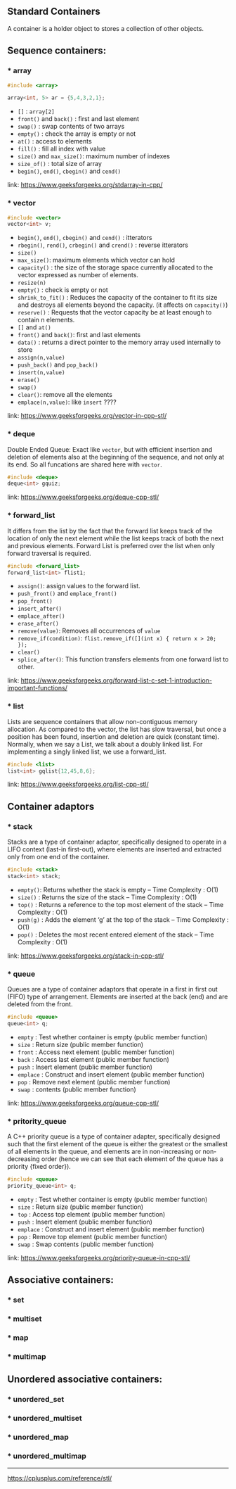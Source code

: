 ## Standard Containers
A container is a holder object to stores a collection of other objects. 

## Sequence containers:
### * array
```cpp
#include <array>

array<int, 5> ar = {5,4,3,2,1};
```
* `[]` : `array[2]`
* `front()` and `back()` : first and last element
* `swap()` : swap contents of two arrays
* `empty()` : check the array is empty or not
* `at()` : access to elements
* `fill()` : fill all index with value
* `size()` and `max_size()`: maximum number of indexes
* `size_of()` : total size of array
* `begin()`, `end()`, `cbegin()` and `cend()`

link: https://www.geeksforgeeks.org/stdarray-in-cpp/

### * vector
```cpp
#include <vector>
vector<int> v;
```

* `begin()`, `end()`, `cbegin()` and `cend()` : itterators
* `rbegin()`, `rend()`, `crbegin()` and `crend()` : reverse itterators
* `size()`
* `max_size()`: maximum elements which vector can hold
* `capacity()` : the size of the storage space currently allocated to the vector expressed as number of elements.
* `resize(n)`
* `empty()` : check is empty or not
* `shrink_to_fit()` : Reduces the capacity of the container to fit its size and destroys all elements beyond the capacity. (it affects on `capacity()`)
* `reserve()` : Requests that the vector capacity be at least enough to contain n elements.
* `[]` and `at()`
* `front()` and `back()`: first and last elements
* `data()` : returns a direct pointer to the memory array used internally to store
* `assign(n,value)`
* `push_back()` and `pop_back()`
* `insert(n,value)`
* `erase()`
* `swap()`
* `clear()`: remove all the elements
* `emplace(n,value)`: like `insert` ????

link: https://www.geeksforgeeks.org/vector-in-cpp-stl/


### * deque
Double Ended Queue: Exact like `vector`, but with efficient insertion and deletion of elements also at the beginning of the sequence, and not only at its end. So all funcations are shared here with `vector`.

```cpp
#include <deque>
deque<int> gquiz;
```
link: https://www.geeksforgeeks.org/deque-cpp-stl/

### * forward_list
It differs from the list by the fact that the forward list keeps track of the location of only the next element while the list keeps track of both the next and previous elements. Forward List is preferred over the list when only forward traversal is required.

```cpp
#include <forward_list>
forward_list<int> flist1;
```

* `assign()`: assign values to the forward list.
* `push_front()` and `emplace_front()`
* `pop_front()`
* `insert_after()`
* `emplace_after()`
* `erase_after()`
* `remove(value)`: Removes all occurrences of `value`
* `remove_if(condition)`: `flist.remove_if([](int x) { return x > 20; });`
* `clear()`
* `splice_after()`: This function transfers elements from one forward list to other.  

link: https://www.geeksforgeeks.org/forward-list-c-set-1-introduction-important-functions/


### * list
Lists are sequence containers that allow non-contiguous memory allocation. As compared to the vector, the list has slow traversal, but once a position has been found, insertion and deletion are quick (constant time). Normally, when we say a List, we talk about a doubly linked list. For implementing a singly linked list, we use a forward_list.

```cpp
#include <list>
list<int> gqlist{12,45,8,6};
```

link: https://www.geeksforgeeks.org/list-cpp-stl/

## Container adaptors
### * stack
Stacks are a type of container adaptor, specifically designed to operate in a LIFO context (last-in first-out), where elements are inserted and extracted only from one end of the container.

```cpp
#include <stack>
stack<int> stack;
```
* `empty()`: Returns whether the stack is empty – Time Complexity : O(1) 
* `size()` : Returns the size of the stack – Time Complexity : O(1) 
* `top()` : Returns a reference to the top most element of the stack – Time Complexity : O(1) 
* `push(g)` : Adds the element ‘g’ at the top of the stack – Time Complexity : O(1) 
* `pop()` : Deletes the most recent entered element of the stack – Time Complexity : O(1) 


link: https://www.geeksforgeeks.org/stack-in-cpp-stl/

### * queue
Queues are a type of container adaptors that operate in a first in first out (FIFO) type of arrangement. Elements are inserted at the back (end) and are deleted from the front.

```cpp
#include <queue>
queue<int> q;
```

* `empty` :	Test whether container is empty (public member function)
* `size` :	Return size (public member function)
* `front` :	Access next element (public member function)
* `back` :	Access last element (public member function)
* `push` :	Insert element (public member function)
* `emplace` :	Construct and insert element (public member function)
* `pop` :	Remove next element (public member function)
* `swap` : contents (public member function)


link: https://www.geeksforgeeks.org/queue-cpp-stl/

### * pritority_queue
A C++ priority queue is a type of container adapter, specifically designed such that the first element of the queue is either the greatest or the smallest of all elements in the queue, and elements are in non-increasing or non-decreasing order (hence we can see that each element of the queue has a priority {fixed order}).

```cpp
#include <queue>
priority_queue<int> q;
```

* `empty` :	Test whether container is empty (public member function)
* `size` : Return size (public member function)
* `top` : Access top element (public member function)
* `push` : Insert element (public member function)
* `emplace` : Construct and insert element (public member function)
* `pop` : Remove top element (public member function)
* `swap` : Swap contents (public member function)

link: https://www.geeksforgeeks.org/priority-queue-in-cpp-stl/

## Associative containers:
### * set
### * multiset
### * map
### * multimap

## Unordered associative containers:
### * unordered_set
### * unordered_multiset
### * unordered_map
### * unordered_multimap


---

https://cplusplus.com/reference/stl/